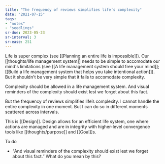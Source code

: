 ```yaml
---
title: "The frequency of reviews simplifies life’s complexity"
date: "2021-07-15"
tags:
- "notes"
- "seedlings"
sr-due: 2023-05-23
sr-interval: 3
sr-ease: 251
---
```


Life is super complex (see [[Planning an entire life is impossible]]). Our [[thoughts/life management system]] needs to be simple to accomodate our mind's limitations (see [[A life management system should free your mind]]; [[Build a life management system that helps you take intentional action]]). But it shouldn't be very simple that it fails to accomodate complexity.

Complexity should be allowed in a life management system. And visual reminders of the complexity should exist lest we forget about this fact.

But the frequency of reviews simplifies life’s complexity. I cannot handle the entire complexity in one moment. But I can do so in different moments scattered across intervals.

This is [[Design]]. Design allows for an efficient life system, one where actions are managed and are in integrity with higher-level convergence tools like [[thoughts/purpose]] and [[Goal]]s.

To do

- "And visual reminders of the complexity should exist lest we forget about this fact.” What do you mean by this?